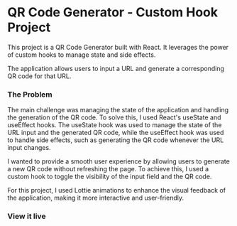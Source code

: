 # QR Code Generator - Custom Hook Project
This project is a QR Code Generator built with React. It leverages the power of custom hooks to manage state and side effects. 

The application allows users to input a URL and generate a corresponding QR code for that URL.


### The Problem

The main challenge was managing the state of the application and handling the generation of the QR code. To solve this, I used React's useState and useEffect hooks. The useState hook was used to manage the state of the URL input and the generated QR code, while the useEffect hook was used to handle side effects, such as generating the QR code whenever the URL input changes.

I wanted to provide a smooth user experience by allowing users to generate a new QR code without refreshing the page. To achieve this, I used a custom hook to toggle the visibility of the input field and the QR code.

For this project, I used Lottie animations to enhance the visual feedback of the application, making it more interactive and user-friendly.

### View it live


